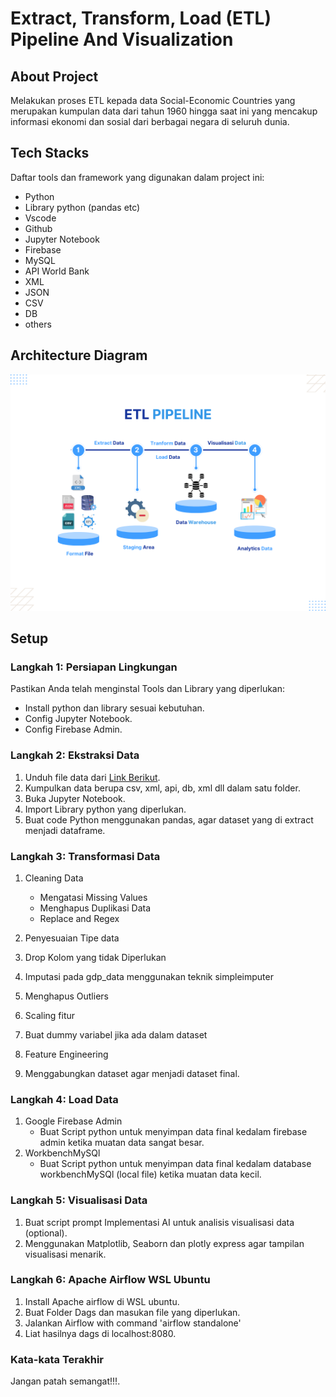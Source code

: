 # Extract, Transform, Load (ETL) Pipeline And Visualization

## About Project
Melakukan proses ETL kepada data Social-Economic Countries yang merupakan kumpulan data dari tahun 1960 hingga saat ini yang mencakup informasi ekonomi dan sosial dari berbagai negara di seluruh dunia. 

## Tech Stacks
Daftar tools dan framework yang digunakan dalam project ini:
- Python
- Library python (pandas etc)
- Vscode
- Github
- Jupyter Notebook
- Firebase
- MySQL
- API World Bank
- XML
- JSON 
- CSV
- DB
- others

## Architecture Diagram
 ![ETL Diagram](https://github.com/ddzikri/mini-project/blob/main/ETL_DIAGRAM.png?raw=true)

## Setup 
### Langkah 1: Persiapan Lingkungan
Pastikan Anda telah menginstal Tools dan Library yang diperlukan:
- Install python dan library sesuai kebutuhan.
- Config Jupyter Notebook.
- Config Firebase Admin.

### Langkah 2: Ekstraksi Data
1. Unduh file data dari [Link Berikut](https://github.com/yudhaislamisulistya/mini-project-de-alta).
2. Kumpulkan data berupa csv, xml, api, db, xml dll dalam satu folder.
3. Buka Jupyter Notebook.
4. Import Library python yang diperlukan.
5. Buat code Python menggunakan pandas, agar dataset yang di extract menjadi dataframe.

### Langkah 3: Transformasi Data
1. Cleaning Data
    - Mengatasi Missing Values
    - Menghapus Duplikasi Data
    - Replace and Regex

2. Penyesuaian Tipe data
3. Drop Kolom yang tidak Diperlukan
4. Imputasi pada gdp_data menggunakan teknik simpleimputer
5. Menghapus Outliers
6. Scaling fitur
7. Buat dummy variabel jika ada dalam dataset
8. Feature Engineering
9. Menggabungkan dataset agar menjadi dataset final.

### Langkah 4: Load Data
1. Google Firebase Admin  
    - Buat Script python untuk menyimpan data final kedalam firebase admin ketika muatan data sangat besar.
2. WorkbenchMySQl
    - Buat Script python untuk menyimpan data final kedalam database workbenchMySQl (local file) ketika muatan data kecil.


### Langkah 5: Visualisasi Data
1. Buat script prompt Implementasi AI untuk analisis visualisasi data (optional).
2. Menggunakan Matplotlib, Seaborn dan plotly express agar tampilan visualisasi menarik.

### Langkah 6: Apache Airflow WSL Ubuntu 
1. Install Apache airflow di WSL ubuntu. 
2. Buat Folder Dags dan masukan file yang diperlukan.
3. Jalankan Airflow with command 'airflow standalone'
4. Liat hasilnya dags di localhost:8080.

### Kata-kata Terakhir
Jangan patah semangat!!!. 

